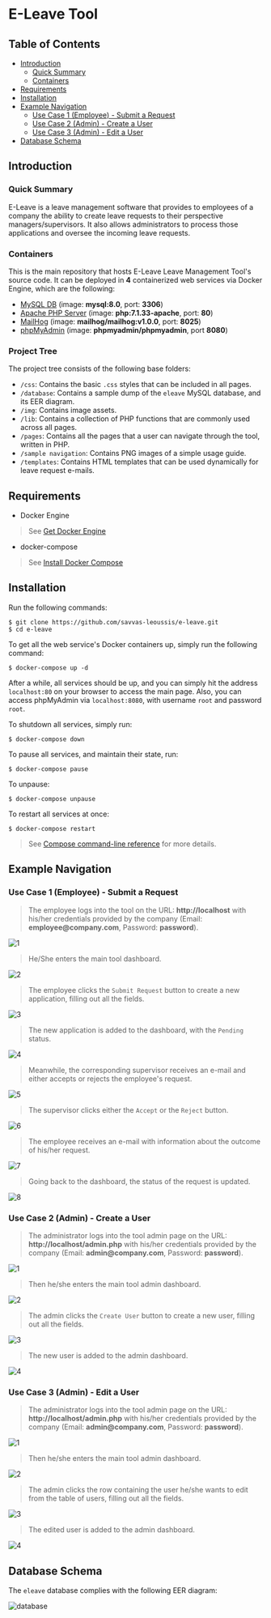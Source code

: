# E-Leave Tool

## Table of Contents

* [Introduction](#introduction)
    * [Quick Summary](#quick-summary)
    * [Containers](#containers)
* [Requirements](#requirements)
* [Installation](#installation)
* [Example Navigation](#example-navigation)
    * [Use Case 1 (Employee) - Submit a Request](#use-case-1-employee---submit-a-request)
    * [Use Case 2 (Admin) - Create a User](#use-case-2-admin---create-a-user)
    * [Use Case 3 (Admin) - Edit a User](#use-case-3-admin---edit-a-user)
* [Database Schema](#database-schema)

## Introduction

### Quick Summary

E-Leave is a leave management software that provides to employees of a company the ability to create leave requests to their perspective managers/supervisors. It also allows administrators to process those applications and oversee the incoming leave requests.

### Containers

This is the main repository that hosts E-Leave Leave Management Tool's source code. It can be deployed in __4__ containerized web services via Docker Engine, which are the following:

* [MySQL DB](https://www.mysql.com/) (image: __mysql:8.0__, port: __3306__)
* [Apache PHP Server](https://laravel.com/) (image: __php:7.1.33-apache__, port: __80__)
* [MailHog](https://github.com/mailhog/MailHog) (image: __mailhog/mailhog:v1.0.0__, port: __8025__)
* [phpMyAdmin](https://www.phpmyadmin.net/) (image: __phpmyadmin/phpmyadmin__, port __8080__)

### Project Tree

The project tree consists of the following base folders:

* `/css`: Contains the basic `.css` styles that can be included in all pages.
* `/database`: Contains a sample dump of the `eleave` MySQL database, and its EER diagram.
* `/img`: Contains image assets.
* `/lib`: Contains a collection of PHP functions that are commonly used across all pages.
* `/pages`: Contains all the pages that a user can navigate through the tool, written in PHP.
* `/sample navigation`: Contains PNG images of a simple usage guide.
* `/templates`: Contains HTML templates that can be used dynamically for leave request e-mails.


## Requirements

- Docker Engine

> See [Get Docker Engine](https://docs.docker.com/install/linux/docker-ce/ubuntu/)

- docker-compose

> See [Install Docker Compose](https://docs.docker.com/compose/install/)

## Installation
Run the following commands:

    $ git clone https://github.com/savvas-leoussis/e-leave.git
    $ cd e-leave

To get all the web service's Docker containers up, simply run the following command:

    $ docker-compose up -d

After a while, all services should be up, and you can simply hit the address `localhost:80` on your browser to access the main page.
Also, you can access phpMyAdmin via `localhost:8080`, with username `root` and password `root`.

To shutdown all services, simply run:

    $ docker-compose down

To pause all services, and maintain their state, run:

    $ docker-compose pause

To unpause:

    $ docker-compose unpause

To restart all services at once:

    $ docker-compose restart

> See [Compose command-line reference](https://docs.docker.com/compose/reference/) for more details.

## Example Navigation

### Use Case 1 (Employee) - Submit a Request

> The employee logs into the tool on the URL: __http://localhost__ with his/her credentials provided by the company (Email: __employee@company.com__, Password: __password__).

![1](https://github.com/savvas-leoussis/e-leave/blob/master/sample%20nagivation/Use%20Case%201/1%20-%20E-Leave%20-%20Login.png?raw=true)

> He/She enters the main tool dashboard.

![2](https://github.com/savvas-leoussis/e-leave/blob/master/sample%20nagivation/Use%20Case%201/2%20-%20E-Leave%20-%20Dashboard%20-%20Empty.png?raw=true)

> The employee clicks the `Submit Request` button to create a new application, filling out all the fields.

![3](https://github.com/savvas-leoussis/e-leave/blob/master/sample%20nagivation/Use%20Case%201/3%20-%20E-Leave%20-%20Submit%20Request.png?raw=true)

>The new application is added to the dashboard, with the `Pending` status.

![4](https://github.com/savvas-leoussis/e-leave/blob/master/sample%20nagivation/Use%20Case%201/4%20-%20E-Leave%20-%20Dashboard.png?raw=true)

> Meanwhile, the corresponding supervisor receives an e-mail and either accepts or rejects the employee's request.

![5](https://github.com/savvas-leoussis/e-leave/blob/master/sample%20nagivation/Use%20Case%201/5%20-%20MailHog.png?raw=true)

> The supervisor clicks either the `Accept` or the `Reject` button.

![6](https://github.com/savvas-leoussis/e-leave/blob/master/sample%20nagivation/Use%20Case%201/6%20-%20Request%20accepted.png?raw=true)

> The employee receives an e-mail with information about the outcome of his/her request.

![7](https://github.com/savvas-leoussis/e-leave/blob/master/sample%20nagivation/Use%20Case%201/7%20-%20MailHog%20-%20Accepted.png?raw=true)

> Going back to the dashboard, the status of the request is updated.

![8](https://github.com/savvas-leoussis/e-leave/blob/master/sample%20nagivation/Use%20Case%201/8%20-%20E-Leave%20-%20Dashboard%20-%20Accepted.png?raw=true)

### Use Case 2 (Admin) - Create a User

> The administrator logs into the tool admin page on the URL: __http://localhost/admin.php__ with his/her credentials provided by the company (Email: __admin@company.com__, Password: __password__).

![1](https://github.com/savvas-leoussis/e-leave/blob/master/sample%20nagivation/Use%20Case%202/1-%20E-Leave%20-%20Admin%20Login.png?raw=true)

> Then he/she enters the main tool admin dashboard.

![2](https://github.com/savvas-leoussis/e-leave/blob/master/sample%20nagivation/Use%20Case%202/2%20-%20E-Leave%20-%20Admin%20Dashboard.png?raw=true)

> The admin clicks the `Create User` button to create a new user, filling out all the fields.

![3](https://github.com/savvas-leoussis/e-leave/blob/master/sample%20nagivation/Use%20Case%202/3%20-%20E-Leave%20-%20Create%20User.png?raw=true)

>The new user is added to the admin dashboard.

![4](https://github.com/savvas-leoussis/e-leave/blob/master/sample%20nagivation/Use%20Case%202/4%20-%20E-Leave%20-%20Admin%20Dashboard%202.png?raw=true)

### Use Case 3 (Admin) - Edit a User

> The administrator logs into the tool admin page on the URL: __http://localhost/admin.php__ with his/her credentials provided by the company (Email: __admin@company.com__, Password: __password__).

![1](https://github.com/savvas-leoussis/e-leave/blob/master/sample%20nagivation/Use%20Case%203/1-%20E-Leave%20-%20Admin%20Login.png?raw=true)

> Then he/she enters the main tool admin dashboard.

![2](https://github.com/savvas-leoussis/e-leave/blob/master/sample%20nagivation/Use%20Case%203/2%20-%20E-Leave%20-%20Admin%20Dashboard%202.png?raw=true)

> The admin clicks the row containing the user he/she wants to edit from the table of users, filling out all the fields.

![3](https://github.com/savvas-leoussis/e-leave/blob/master/sample%20nagivation/Use%20Case%203/3%20-%20E-Leave%20-%20Edit%20User.png?raw=true)

>The edited user is added to the admin dashboard.

![4](https://github.com/savvas-leoussis/e-leave/blob/master/sample%20nagivation/Use%20Case%203/4%20-%20E-Leave%20-%20Admin%20Dashboard%203.png?raw=true)

## Database Schema

The `eleave` database complies with the following EER diagram:

![database](https://raw.githubusercontent.com/savvas-leoussis/e-leave/master/database/database.png)
